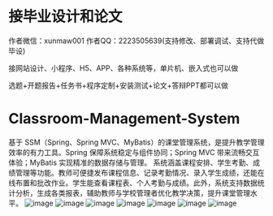# 接毕业设计和论文
作者微信：xunmaw001  作者QQ：2223505639(支持修改、部署调试、支持代做毕设)

接网站设计、小程序、H5、APP、各种系统等，单片机、嵌入式也可以做

选题+开题报告+任务书+程序定制+安装测试+论文+答辩PPT都可以做
# Classroom-Management-System
基于 SSM（Spring、Spring MVC、MyBatis）的课堂管理系统，是提升教学管理效率的有力工具。Spring 保障系统稳定与组件协同；Spring MVC 带来流畅交互体验；MyBatis 实现精准的数据存储与管理。  系统涵盖课程安排、学生考勤、成绩管理等功能。教师可便捷发布课程信息、记录考勤情况、录入学生成绩，还能在线布置和批改作业。学生能查看课程表、个人考勤与成绩。此外，系统支持数据统计分析，生成各类报表，辅助教师与学校管理者优化教学决策，提升课堂管理水平。 
![image](https://github.com/user-attachments/assets/393a0020-a6a6-47d2-b5bf-89c18d35392c)
![image](https://github.com/user-attachments/assets/ba350fd0-71fd-4649-a529-e472fca20c4c)
![image](https://github.com/user-attachments/assets/c7ef7f9d-13d7-49fc-bfae-30e1b86467ed)
![image](https://github.com/user-attachments/assets/1737a95d-ef8f-4398-aee2-a77321274cb2)
![image](https://github.com/user-attachments/assets/f1c3a30d-7938-4f4e-8c52-4d0420180304)
![image](https://github.com/user-attachments/assets/0d1c2220-5f5f-488a-80da-469527201fb1)
![image](https://github.com/user-attachments/assets/f2bf1dfa-09df-4216-80c1-f3036d17b46c)
